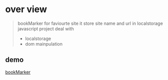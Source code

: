 # over view
> bookMarker for faviourte site it store site name and url in localstorage  
> javascript project deal with 
  > - localstorage
  > - dom mainpulation
## demo 
[bookMarker](https://)